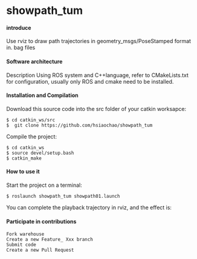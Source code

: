 # showpath_tum

#### introduce

Use rviz to draw path trajectories in geometry_msgs/PoseStamped format in. bag files

#### Software architecture

Description Using ROS system and C++language, refer to CMakeLists.txt for configuration, usually only ROS and cmake need to be installed.

#### Installation and Compilation

Download this source code into the src folder of your catkin worksapce:
```
$ cd catkin_ws/src
$  git clone https://github.com/hsiaochao/showpath_tum
```
Compile the project:
```
$ cd catkin_ws
$ source devel/setup.bash
$ catkin_make
```
#### How to use it
Start the project on a terminal:
```
$ roslaunch showpath_tum showpath01.launch
```
You can complete the playback trajectory in rviz, and the effect is:
#### Participate in contributions

    Fork warehouse
    Create a new Feature_ Xxx branch
    Submit code
    Create a new Pull Request
